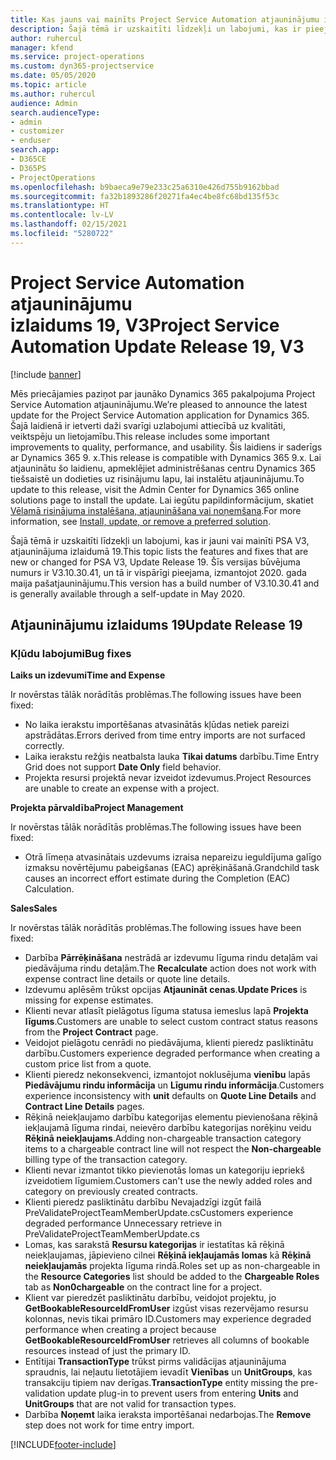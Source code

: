 ```yaml
---
title: Kas jauns vai mainīts Project Service Automation atjauninājumu izlaidumā 19, V3
description: Šajā tēmā ir uzskaitīti līdzekļi un labojumi, kas ir pieejami Project Service Automation atjauninājumu izlaidumā 19, V3.
author: ruhercul
manager: kfend
ms.service: project-operations
ms.custom: dyn365-projectservice
ms.date: 05/05/2020
ms.topic: article
ms.author: ruhercul
audience: Admin
search.audienceType:
- admin
- customizer
- enduser
search.app:
- D365CE
- D365PS
- ProjectOperations
ms.openlocfilehash: b9baeca9e79e233c25a6310e426d755b9162bbad
ms.sourcegitcommit: fa32b1893286f20271fa4ec4be8fc68bd135f53c
ms.translationtype: HT
ms.contentlocale: lv-LV
ms.lasthandoff: 02/15/2021
ms.locfileid: "5280722"
---
```

# <a name="project-service-automation-update-release-19-v3"></a><span data-ttu-id="a161e-103">Project Service Automation atjauninājumu izlaidums 19, V3</span><span class="sxs-lookup"><span data-stu-id="a161e-103">Project Service Automation Update Release 19, V3</span></span>

[!include [banner](../includes/psa-now-project-operations.md)]

<span data-ttu-id="a161e-104">Mēs priecājamies paziņot par jaunāko Dynamics 365 pakalpojuma Project Service Automation atjauninājumu.</span><span class="sxs-lookup"><span data-stu-id="a161e-104">We’re pleased to announce the latest update for the Project Service Automation application for Dynamics 365.</span></span> <span data-ttu-id="a161e-105">Šajā laidienā ir ietverti daži svarīgi uzlabojumi attiecībā uz kvalitāti, veiktspēju un lietojamību.</span><span class="sxs-lookup"><span data-stu-id="a161e-105">This release includes some important improvements to quality, performance, and usability.</span></span> <span data-ttu-id="a161e-106">Šis laidiens ir saderīgs ar Dynamics 365 9. x.</span><span class="sxs-lookup"><span data-stu-id="a161e-106">This release is compatible with Dynamics 365 9.x.</span></span> <span data-ttu-id="a161e-107">Lai atjauninātu šo laidienu, apmeklējiet administrēšanas centru Dynamics 365 tiešsaistē un dodieties uz risinājumu lapu, lai instalētu atjauninājumu.</span><span class="sxs-lookup"><span data-stu-id="a161e-107">To update to this release, visit the Admin Center for Dynamics 365 online solutions page to install the update.</span></span> <span data-ttu-id="a161e-108">Lai iegūtu papildinformācijum, skatiet [Vēlamā risinājuma instalēšana, atjaunināšana vai noņemšana](https://docs.microsoft.com/power-platform/admin/install-remove-preferred-solution).</span><span class="sxs-lookup"><span data-stu-id="a161e-108">For more information, see [Install, update, or remove a preferred solution](https://docs.microsoft.com/power-platform/admin/install-remove-preferred-solution).</span></span>

<span data-ttu-id="a161e-109">Šajā tēmā ir uzskaitīti līdzekļi un labojumi, kas ir jauni vai mainīti PSA V3, atjauninājuma izlaidumā 19.</span><span class="sxs-lookup"><span data-stu-id="a161e-109">This topic lists the features and fixes that are new or changed for PSA V3, Update Release 19.</span></span> <span data-ttu-id="a161e-110">Šīs versijas būvējuma numurs ir V3.10.30.41, un tā ir vispārīgi pieejama, izmantojot 2020. gada maija pašatjauninājumu.</span><span class="sxs-lookup"><span data-stu-id="a161e-110">This version has a build number of V3.10.30.41 and is generally available through a self-update in May 2020.</span></span>

## <a name="update-release-19"></a><span data-ttu-id="a161e-111">Atjauninājumu izlaidums 19</span><span class="sxs-lookup"><span data-stu-id="a161e-111">Update Release 19</span></span>

### <a name="bug-fixes"></a><span data-ttu-id="a161e-112">Kļūdu labojumi</span><span class="sxs-lookup"><span data-stu-id="a161e-112">Bug fixes</span></span>

<span data-ttu-id="a161e-113">**Laiks un izdevumi**</span><span class="sxs-lookup"><span data-stu-id="a161e-113">**Time and Expense**</span></span>

<span data-ttu-id="a161e-114">Ir novērstas tālāk norādītās problēmas.</span><span class="sxs-lookup"><span data-stu-id="a161e-114">The following issues have been fixed:</span></span> 

- <span data-ttu-id="a161e-115">No laika ierakstu importēšanas atvasinātās kļūdas netiek pareizi apstrādātas.</span><span class="sxs-lookup"><span data-stu-id="a161e-115">Errors derived from time entry imports are not surfaced correctly.</span></span>
- <span data-ttu-id="a161e-116">Laika ierakstu režģis neatbalsta lauka **Tikai datums** darbību.</span><span class="sxs-lookup"><span data-stu-id="a161e-116">Time Entry Grid does not support **Date Only** field behavior.</span></span>
- <span data-ttu-id="a161e-117">Projekta resursi projektā nevar izveidot izdevumus.</span><span class="sxs-lookup"><span data-stu-id="a161e-117">Project Resources are unable to create an expense with a project.</span></span>

<span data-ttu-id="a161e-118">**Projekta pārvaldība**</span><span class="sxs-lookup"><span data-stu-id="a161e-118">**Project Management**</span></span>

<span data-ttu-id="a161e-119">Ir novērstas tālāk norādītās problēmas.</span><span class="sxs-lookup"><span data-stu-id="a161e-119">The following issues have been fixed:</span></span> 

-  <span data-ttu-id="a161e-120">Otrā līmeņa atvasinātais uzdevums izraisa nepareizu ieguldījuma galīgo izmaksu novērtējumu pabeigšanas (EAC) aprēķināšanā.</span><span class="sxs-lookup"><span data-stu-id="a161e-120">Grandchild task causes an incorrect effort estimate during the Completion (EAC) Calculation.</span></span>

<span data-ttu-id="a161e-121">**Sales**</span><span class="sxs-lookup"><span data-stu-id="a161e-121">**Sales**</span></span>

<span data-ttu-id="a161e-122">Ir novērstas tālāk norādītās problēmas.</span><span class="sxs-lookup"><span data-stu-id="a161e-122">The following issues have been fixed:</span></span> 

- <span data-ttu-id="a161e-123">Darbība **Pārrēķināšana** nestrādā ar izdevumu līguma rindu detaļām vai piedāvājuma rindu detaļām.</span><span class="sxs-lookup"><span data-stu-id="a161e-123">The **Recalculate** action does not work with expense contract line details or quote line details.</span></span>
- <span data-ttu-id="a161e-124">Izdevumu aplēsēm trūkst opcijas **Atjaunināt cenas**.</span><span class="sxs-lookup"><span data-stu-id="a161e-124">**Update Prices** is missing for expense estimates.</span></span>
-  <span data-ttu-id="a161e-125">Klienti nevar atlasīt pielāgotus līguma statusa iemeslus lapā **Projekta līgums**.</span><span class="sxs-lookup"><span data-stu-id="a161e-125">Customers are unable to select custom contract status reasons from the **Project Contract** page.</span></span>
- <span data-ttu-id="a161e-126">Veidojot pielāgotu cenrādi no piedāvājuma, klienti pieredz pasliktinātu darbību.</span><span class="sxs-lookup"><span data-stu-id="a161e-126">Customers experience degraded performance when creating a custom price list from a quote.</span></span>
- <span data-ttu-id="a161e-127">Klienti pieredz nekonsekvenci, izmantojot noklusējuma **vienību** lapās **Piedāvājumu rindu informācija** un **Līgumu rindu informācija**.</span><span class="sxs-lookup"><span data-stu-id="a161e-127">Customers experience inconsistency with **unit** defaults on **Quote Line Details** and **Contract Line Details** pages.</span></span>
- <span data-ttu-id="a161e-128">Rēķinā neiekļaujamo darbību kategorijas elementu pievienošana rēķinā iekļaujamā līguma rindai, neievēro darbību kategorijas norēķinu veidu **Rēķinā neiekļaujams**.</span><span class="sxs-lookup"><span data-stu-id="a161e-128">Adding non-chargeable transaction category items to a chargeable contract line will not respect the **Non-chargeable** billing type of the transaction category.</span></span>
- <span data-ttu-id="a161e-129">Klienti nevar izmantot tikko pievienotās lomas un kategoriju iepriekš izveidotiem līgumiem.</span><span class="sxs-lookup"><span data-stu-id="a161e-129">Customers can't use the newly added roles and category on previously created contracts.</span></span>
- <span data-ttu-id="a161e-130">Klienti pieredz pasliktinātu darbību Nevajadzīgi izgūt failā PreValidateProjectTeamMemberUpdate.cs</span><span class="sxs-lookup"><span data-stu-id="a161e-130">Customers experience degraded performance Unnecessary retrieve in PreValidateProjectTeamMemberUpdate.cs</span></span>
- <span data-ttu-id="a161e-131">Lomas, kas sarakstā **Resursu kategorijas** ir iestatītas kā rēķinā neiekļaujamas, jāpievieno cilnei **Rēķinā iekļaujamās lomas** kā **Rēķinā neiekļaujamās** projekta līguma rindā.</span><span class="sxs-lookup"><span data-stu-id="a161e-131">Roles set up as non-chargeable in the **Resource Categories** list should be added to the **Chargeable Roles** tab as **Non0chargeable** on the contract line for a project.</span></span>
- <span data-ttu-id="a161e-132">Klient var pieredzēt pasliktinātu darbību, veidojot projektu, jo **GetBookableResourceIdFromUser** izgūst visas rezervējamo resursu kolonnas, nevis tikai primāro ID.</span><span class="sxs-lookup"><span data-stu-id="a161e-132">Customers may experience degraded performance when creating a project because **GetBookableResourceIdFromUser** retrieves all columns of bookable resources instead of just the primary ID.</span></span>
- <span data-ttu-id="a161e-133">Entītijai **TransactionType** trūkst pirms validācijas atjauninājuma spraudnis, lai neļautu lietotājiem ievadīt **Vienības** un **UnitGroups**, kas transakciju tipiem nav derīgas.</span><span class="sxs-lookup"><span data-stu-id="a161e-133">**TransactionType** entity missing the pre-validation update plug-in to prevent users from entering **Units** and **UnitGroups** that are not valid for transaction types.</span></span>
- <span data-ttu-id="a161e-134">Darbība **Noņemt** laika ieraksta importēšanai nedarbojas.</span><span class="sxs-lookup"><span data-stu-id="a161e-134">The **Remove** step does not work for time entry import.</span></span>


[!INCLUDE[footer-include](../includes/footer-banner.md)]